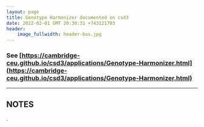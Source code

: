 ```yaml
---
layout: page
title: Genotype Harmonizer documented on csd3
date: 2022-02-01 GMT 20:30:31 +743121703
header:
    image_fullwidth: header-bus.jpg
---
```


### See [https://cambridge-ceu.github.io/csd3/applications/Genotype-Harmonizer.html](https://cambridge-ceu.github.io/csd3/applications/Genotype-Harmonizer.html)

<!--more-->

---

## NOTES

.

